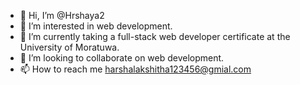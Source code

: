 - 👋 Hi, I’m @Hrshaya2
- 👀 I’m interested in web development.
- 🌱 I’m currently taking a full-stack web developer certificate at the University of Moratuwa.
- 💞️ I’m looking to collaborate on web development.
- 📫 How to reach me harshalakshitha123456@gmial.com

<!---
Hrshaya2/Hrshaya2 is a ✨ special ✨ repository because its `README.md` (this file) appears on your GitHub profile.
You can click the Preview link to take a look at your changes.
--->
